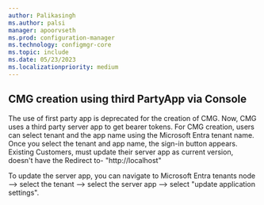 ```yaml
---
author: Palikasingh
ms.author: palsi
manager: apoorvseth
ms.prod: configuration-manager
ms.technology: configmgr-core
ms.topic: include
ms.date: 05/23/2023
ms.localizationpriority: medium
---
```


## <a name="bkmk_CMGC"></a> CMG creation using third PartyApp via Console

<!--15627214-->
The use of first party app is deprecated for the creation of CMG. Now, CMG uses a third party server app to get bearer tokens. 
For CMG creation, users can select tenant and the app name using the Microsoft Entra tenant name.  Once you select the tenant and app name, the sign-in button appears. Existing Customers, must update their server app as current version, doesn't have the Redirect to- "http://localhost"

To update the server app, you can navigate to Microsoft Entra tenants node --> select the tenant --> select the server app --> select "update application settings". 
